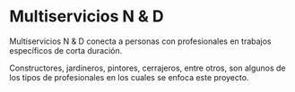 # Multiservicios N & D

Multiservicios N & D conecta a personas con profesionales en trabajos específicos de corta duración.

Constructores, jardineros, pintores, cerrajeros, entre otros, son algunos de los tipos de profesionales
en los cuales se enfoca este proyecto.

